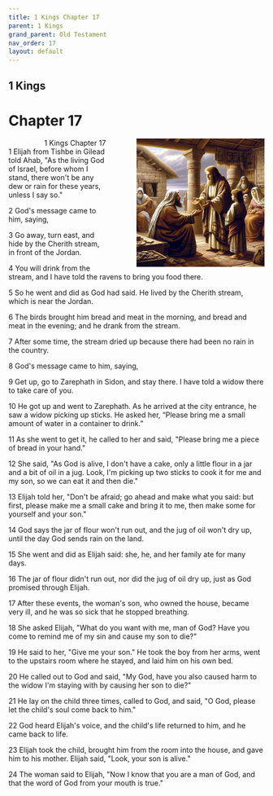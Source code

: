 ```yaml
---
title: 1 Kings Chapter 17
parent: 1 Kings
grand_parent: Old Testament
nav_order: 17
layout: default
---
```


## 1 Kings

# Chapter 17

<div style="clear: both; text-align: right;">
    <img src="/assets/Image/1 Kings/500/17.jpg" alt="1 Kings Chapter 17" class="chapter-image" style="max-width: 50%; height: auto; float: right; margin: 0 0 10px 10px; padding-left: 10%;">
    <figcaption style="font-size: 14px;">1 Kings Chapter 17</figcaption>
</div>
1 Elijah from Tishbe in Gilead told Ahab, "As the living God of Israel, before whom I stand, there won't be any dew or rain for these years, unless I say so."

2 God's message came to him, saying,

3 Go away, turn east, and hide by the Cherith stream, in front of the Jordan.

4 You will drink from the stream, and I have told the ravens to bring you food there.

5 So he went and did as God had said. He lived by the Cherith stream, which is near the Jordan.

6 The birds brought him bread and meat in the morning, and bread and meat in the evening; and he drank from the stream.

7 After some time, the stream dried up because there had been no rain in the country.

8 God's message came to him, saying,

9 Get up, go to Zarephath in Sidon, and stay there. I have told a widow there to take care of you.

10 He got up and went to Zarephath. As he arrived at the city entrance, he saw a widow picking up sticks. He asked her, “Please bring me a small amount of water in a container to drink.”

11 As she went to get it, he called to her and said, "Please bring me a piece of bread in your hand."

12 She said, "As God is alive, I don't have a cake, only a little flour in a jar and a bit of oil in a jug. Look, I'm picking up two sticks to cook it for me and my son, so we can eat it and then die."

13 Elijah told her, "Don't be afraid; go ahead and make what you said: but first, please make me a small cake and bring it to me, then make some for yourself and your son."

14 God says the jar of flour won't run out, and the jug of oil won't dry up, until the day God sends rain on the land.

15 She went and did as Elijah said: she, he, and her family ate for many days.

16 The jar of flour didn't run out, nor did the jug of oil dry up, just as God promised through Elijah.

17 After these events, the woman's son, who owned the house, became very ill, and he was so sick that he stopped breathing.

18 She asked Elijah, "What do you want with me, man of God? Have you come to remind me of my sin and cause my son to die?"

19 He said to her, "Give me your son." He took the boy from her arms, went to the upstairs room where he stayed, and laid him on his own bed.

20 He called out to God and said, "My God, have you also caused harm to the widow I'm staying with by causing her son to die?"

21 He lay on the child three times, called to God, and said, "O God, please let the child's soul come back to him."

22 God heard Elijah's voice, and the child's life returned to him, and he came back to life.

23 Elijah took the child, brought him from the room into the house, and gave him to his mother. Elijah said, "Look, your son is alive."

24 The woman said to Elijah, "Now I know that you are a man of God, and that the word of God from your mouth is true."



